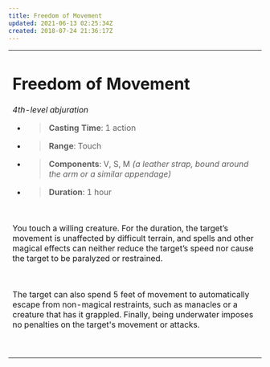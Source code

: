 ```yaml
---
title: Freedom of Movement
updated: 2021-06-13 02:25:34Z
created: 2018-07-24 21:36:17Z
---
```


<table><tbody><tr class="odd"><td><h1 id="freedom-of-movement"><strong>Freedom of Movement</strong></h1><p><em>4th-level abjuration</em></p><ul><li><blockquote><p><strong>Casting Time</strong>: 1 action</p></blockquote></li><li><blockquote><p><strong>Range</strong>: Touch</p></blockquote></li><li><blockquote><p><strong>Components</strong>: V, S, M <em>(a leather strap, bound around the arm or a similar appendage)</em></p></blockquote></li><li><blockquote><p><strong>Duration</strong>: 1 hour</p></blockquote></li></ul><p> </p><p>You touch a willing creature. For the duration, the target’s movement is unaffected by difficult terrain, and spells and other magical effects can neither reduce the target’s speed nor cause the target to be paralyzed or restrained.</p><p> </p><p>The target can also spend 5 feet of movement to automatically escape from non-magical restraints, such as manacles or a creature that has it grappled. Finally, being underwater imposes no penalties on the target's movement or attacks.</p><p> </p></td></tr></tbody></table>